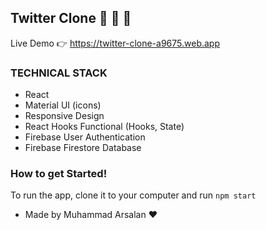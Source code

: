 ## Twitter Clone 🚀 🚀 🚀

Live Demo 👉 https://twitter-clone-a9675.web.app

### TECHNICAL STACK

- React
- Material UI (icons)
- Responsive Design
- React Hooks Functional (Hooks, State)
- Firebase User Authentication
- Firebase Firestore Database

### How to get Started!

To run the app, clone it to your computer and run `npm start`

- Made by Muhammad Arsalan ♥️
